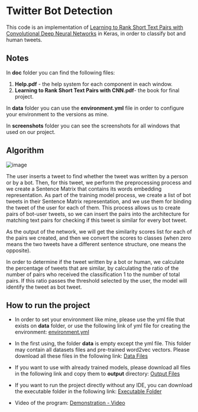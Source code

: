 # Twitter Bot Detection
This code is an implementation of [Learning to Rank Short Text Pairs with Convolutional Deep Neural Networks](http://disi.unitn.eu/moschitti/since2013/2015_SIGIR_Severyn_LearningRankShort.pdf "Learning to Rank Short Text Pairs with Convolutional Deep Neural Network") in Keras, in order to classify bot and human tweets.

## Notes
In **doc** folder you can find the following files:
1. **Help.pdf** - the help system for each component in each window.
2. **Learning to Rank Short Text Pairs with CNN.pdf**- the book for final project.

In **data** folder you can use the **environment.yml** file in order to configure your environment to the versions as mine.

In **screenshots** folder you can see the screenshots for all windows that used on our project.

## Algorithm
![image](https://user-images.githubusercontent.com/34770124/85947286-6586a080-b952-11ea-9898-8592ffadd285.png)

The user inserts a tweet to find whether the tweet was written by a person or by a bot. Then, for this tweet, we perform the preprocessing process and we create a Sentence Matrix that contains its words embedding representation. As part of the training model process, we create a list of bot tweets in their Sentence Matrix representation, and we use them for binding the tweet of the user for each of them. This process allows us to create pairs of bot-user tweets, so we can insert the pairs into the architecture for matching text pairs for checking if this tweet is similar for every bot tweet. 

As the output of the network, we will get the similarity scores list for each of the pairs we created, and then we convert the scores to classes (when zero means the two tweets have a different sentence structure, one means the opposite). 

In order to determine if the tweet written by a bot or human, we calculate the percentage of tweets that are similar, by calculating the ratio of the number of pairs who received the classification 1 to the number of total pairs. If this ratio passes the threshold selected by the user, the model will identify the tweet as bot tweet.

## How to run the project
- In order to set your environment like mine,  please use the yml file that exists on **data** folder, or use the following link of yml file for creating the environment: [environment.yml](https://drive.google.com/file/d/1qTrAOfsqjCyXvklOWgyU3OCGipCiQaxl/view?usp=sharing "environment.yml")

- In the first using, the folder **data** is empty except the yml file. This folder may contain all datasets files and pre-trained word2vec vectors. Please download all these files in the following link: [Data Files](https://drive.google.com/drive/folders/1yE9sHTextcNDBoUNW1PbzUa6pPTukWY3?usp=sharing "Data Files")

- If you want to use with already trained models, please download all files in the following link and copy them to **output** directory:  [Output Files](https://drive.google.com/drive/folders/1-vkuU0QhHxYcrzum4e7dy5QcRj4ZswqV?usp=sharing "Output Files")

- If you want to run the project directly without any IDE, you can download the executable folder in the following link: [Executable Folder](https://drive.google.com/drive/folders/1-yBtgDULyCBwzrHTW6ojf1xpCNDrxXvc?usp=sharing "Executable Folder")

- Video of the program: [Demonstration - Video](https://drive.google.com/file/d/1RCppiogy7_ngH8NTGwe_skc7z8yABdYB/view?usp=sharing "Demonstration - Video")
